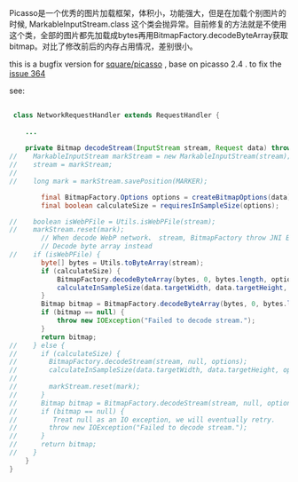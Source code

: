 Picasso是一个优秀的图片加载框架，体积小，功能强大，但是在加载个别图片的时候, MarkableInputStream.class 这个类会抛异常。目前修复的方法就是不使用这个类，全部的图片都先加载成bytes再用BitmapFactory.decodeByteArray获取bitmap。对比了修改前后的内存占用情况，差别很小。

this is a bugfix version for [square/picasso](https://github.com/square/picasso) , base on picasso 2.4 . to fix the [issue 364](https://github.com/square/picasso/issues/364)

see:
 
```java
 
 class NetworkRequestHandler extends RequestHandler {
    
    ...
    
    private Bitmap decodeStream(InputStream stream, Request data) throws IOException {
//    MarkableInputStream markStream = new MarkableInputStream(stream);
//    stream = markStream;
//
//    long mark = markStream.savePosition(MARKER);

        final BitmapFactory.Options options = createBitmapOptions(data);
        final boolean calculateSize = requiresInSampleSize(options);

//    boolean isWebPFile = Utils.isWebPFile(stream);
//    markStream.reset(mark);
        // When decode WebP network、 stream, BitmapFactory throw JNI Exception and make app crash.
        // Decode byte array instead
//    if (isWebPFile) {
        byte[] bytes = Utils.toByteArray(stream);
        if (calculateSize) {
            BitmapFactory.decodeByteArray(bytes, 0, bytes.length, options);
            calculateInSampleSize(data.targetWidth, data.targetHeight, options, data);
        }
        Bitmap bitmap = BitmapFactory.decodeByteArray(bytes, 0, bytes.length, options);
        if (bitmap == null) {
            throw new IOException("Failed to decode stream.");
        }
        return bitmap;
//    } else {
//      if (calculateSize) {
//        BitmapFactory.decodeStream(stream, null, options);
//        calculateInSampleSize(data.targetWidth, data.targetHeight, options, data);
//
//        markStream.reset(mark);
//      }
//      Bitmap bitmap = BitmapFactory.decodeStream(stream, null, options);
//      if (bitmap == null) {
//         Treat null as an IO exception, we will eventually retry.
//        throw new IOException("Failed to decode stream.");
//      }
//      return bitmap;
//    }
    }
}

```

